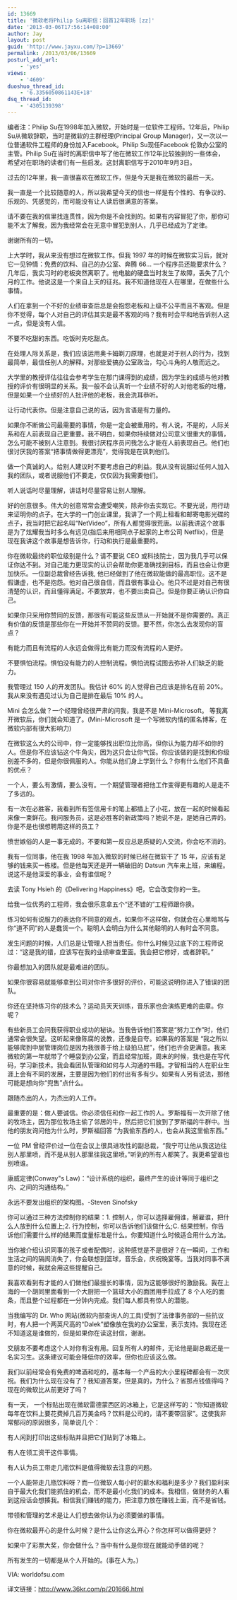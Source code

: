```yaml
---
id: 13669
title: '微软老将Philip Su离职信：回首12年职场 [zz]'
date: '2013-03-06T17:56:14+08:00'
author: Jay
layout: post
guid: 'http://www.jayxu.com/?p=13669'
permalink: /2013/03/06/13669
posturl_add_url:
    - 'yes'
views:
    - '4609'
duoshuo_thread_id:
    - '6.3356050861143E+18'
dsq_thread_id:
    - '4305139398'
---
```


编者注：Philip Su在1998年加入微软，开始时是一位软件工程师。12年后，Philip Su从微软辞职，当时是微软的主群经理(Principal Group Manager)，又一次以一位普通软件工程师的身份加入Facebook。Philip Su现任Facebook 伦敦办公室的主管。Philip Su在当时的离职信中写了他在微软工作12年比较独到的一些体会，希望对在职场的读者们有一些启发。这封离职信写于2010年9月3日。

<!--more-->

过去的12年里，我一直很喜欢在微软工作，但是今天是我在微软的最后一天。

我一直是一个比较随意的人，所以我希望今天的信也一样是有个性的、有争议的、乐观的、凭感觉的，而可能没有让人读后很满意的答案。

请不要在我的信里找连贯性，因为你是不会找到的。如果有内容冒犯了你，那你可能不太了解我，因为我经常会在无意中冒犯到别人，几乎已经成为了定律。

谢谢所有的一切。

上大学时，我从来没有想过在微软工作。但我 1997 年的时候在微软实习后，就对它一见钟情：免费的饮料、自己的办公室、奔腾 66... 一个程序员还能要求什么？几年后，我实习时的老板突然离职了。他电脑的硬盘当时发生了故障，丢失了几个月的工作。他说这是一个来自上天的征兆。我不知道他现在人在哪里，在做些什么事情。

人们在拿到一个不好的业绩审查后总是会抱怨老板和上级不公平而且不客观。但是你不觉得，每个人对自己的评估其实是最不客观的吗？我有时会平和地告诉别人这一点，但是没有人信。

不要不吃甜的东西。吃饭时先吃甜点。

在处理人际关系是，我们应该运用奥卡姆剃刀原理，也就是对于别人的行为，找到最简单，最信任别人的解释。对那些爱搞办公室政治，勾心斗角的人敬而远之。

大学里的教授评估往往会参考学生在那门课得到的成绩，因为学生的成绩与他对教授的评价有很明显的关系。我一般不会认真听一个业绩不好的人对他老板的吐槽，但是如果一个业绩好的人批评他的老板，我会洗耳恭听。

让行动代表你。但是注意自己说的话，因为言语是有力量的。

如果你不断做公司最需要的事情，你是一定会被重用的。有人说，不是的，人际关系和在人前表现自己更重要。我不明白，如果你持续做对公司意义很重大的事情，怎么可能不被别人注意到。我很讨厌程序员问我怎么才能在人前表现自己。他们也很讨厌我的答案“把事情做得更漂亮”，觉得我是在讽刺他们。

做一个真诚的人。给别人建议时不要考虑自己的利益。我从没有说服过任何人加入我的团队，或者说服他们不要走，仅仅因为我需要他们。

听人说话时尽量理解，讲话时尽量容易让别人理解。

好的创意很多。伟大的创意常常会遭受嘲笑，除非你去实现它。不要光说，用行动来证明你的点子。在大学的一门创业课里，我讲了一个网上租看和邮寄电影光碟的点子，我当时把它起名叫“NetVideo”，所有人都觉得很荒唐。以前我讲这个故事是为了炫耀我当时多么有远见(指后来用相同点子起家的上市公司 Netflix)，但是现在我讲这个故事是想告诉你，行动和执行是最重要的。

你在微软最终的职位级别是什么？请不要说 CEO 或科技院士，因为我几乎可以保证你达不到。对自己能力更现实的认识会帮助你更准确找到目标，而且也会让你更加快乐。一位副总裁曾经告诉我, 他已经做到了他在微软能做的最高职位。这不是假谦虚，也不是抱怨。他对自己很自信，而且很有事业心。他只不过是对自己有很清楚的认识，而且懂得满足。不要放弃，也不要出卖自己。但是你要正确认识你自己。

如果你只采用你赞同的反馈，那很有可能这些反馈从一开始就不是你需要的。真正有价值的反馈是那些你在一开始并不赞同的反馈。要不然，你怎么去发现你的盲点？

有能力而且有流程的人永远会做得比有能力而没有流程的人更好。

不要惧怕流程。惧怕没有能力的人控制流程。惧怕流程试图去弥补人们缺乏的能力。

我管理过 150 人的开发团队。我估计 60% 的人觉得自己应该是排名在前 20%。我从来没有遇见过认为自己是排在最后 10% 的人。

Mini 会怎么做？一个经理曾经很严肃的问我，我是不是 Mini-Microsoft。 等我离开微软后，你们就会知道了。(Mini-Microsoft 是一个写微软内情的匿名博客，在微软内部有很大影响力)

在微软这么大的公司中，你一定能够找出职位比你高，但你认为能力却不如你的人。但是你不应该钻这个牛角尖，因为这只会让你气馁。你应该做的是找到和你级别差不多的，但是你很佩服的人。你能从他们身上学到什么？你有什么他们不具备的优点？

一个人，要么有激情，要么没有。一个期望管理者把他工作变得更有趣的人是走不了多远的。

有一次在必胜客，我看到所有签信用卡的笔上都插上了小花，放在一起的时候看起来像一束鲜花。我问服务员，这是必胜客的新政策吗？她说不是，是她自己弄的。你是不是也很想聘用这样的员工？

愤世嫉俗的人是一事无成的。不要和第一反应总是质疑的人交流，你会吃不消的。

我有一位同事，他在我 1998 年加入微软的时候已经在微软干了 15 年，应该有足够的钱来买一栋楼。但是他每天还是开一辆破旧的 Datsun 汽车来上班，来编程。说这不是他深爱的事业，会有谁信呢？

去读 Tony Hsieh 的《Delivering Happiness》吧，它会改变你的一生。
<p style="text-align: left;" align="center">给我一位优秀的工程师，我会很乐意拿五个“还不错的”工程师跟你换。</p>
练习如何有说服力的表达你不同意的观点，如果你不这样做，你就会在心里暗骂与你“道不同”的人是蠢货一个。聪明人会明白为什么其他聪明的人有时会不同意。

发生问题的时候，人们总是让管理人担当责任。你什么时候见过底下的工程师说过：“这是我的错，应该写在我的业绩审查里面。我会把它修好，或者辞职。”

你最想加入的团队就是最难进的团队。

如果你很容易就能够拿到公司对你许多很好的评价，可能这说明你进入了错误的团队。

你还在坚持练习你的技术么？运动员天天训练，音乐家也会演练更难的曲章。你呢？

有些新员工会问我获得职业成功的秘诀。当我告诉他们答案是“努力工作”时，他们通常会很失望。这听起来像陈腐的说教，还像是自夸。如果我的答案是 “我之所以能够爬到中层管理岗位是因为我很善于给上级拍马屁”，他们也许会更满意。我来微软的第一年就带了个睡袋到办公室，而且经常加班，周末的时候，我也是在写代码，学习新技术。我会看团队管理和如何与人沟通的书籍。才智相当的人在职业生涯上会有不同的发展，主要是因为他们的付出有多有少。如果有人另有说法，那他可能是想向你“兜售”点什么。

跟随杰出的人，为杰出的人工作。

最重要的是：做人要诚信。你必须信任和你一起工作的人。罗斯福有一次开除了他的牧场主，因为那位牧场主偷了邻居的牛，然后把它们放到了罗斯福的牛群中。当他的朋友询问他为什么时，罗斯福回答 “为我偷东西的人，也会从我这里偷东西。”

一位 PM 曾经评价过一位在会议上很具进攻性的副总裁，“我宁可让他从我这边往别人那里喷，而不是从别人那里往我这里喷。”听到的所有人都笑了。我更希望谁也别喷谁。

康威定律(Conway"s Law)：“设计系统的组织，最终产生的设计等同于组织之内、之间的沟通结构。”

永远不要发出组织的架构图。-Steven Sinofsky

你可以通过三种方法控制你的结果：1. 控制人，你可以选择雇佣谁，解雇谁，把什么人放到什么位置上;2. 行为控制，你可以告诉他们该做什么;C. 结果控制，你告诉他们需要什么样的结果而度量标准是什么。你要知道什么时候适合用什么方法。

当你被介绍认识同事的孩子或者配偶时，这种感觉是不是很好？在一瞬间，工作和生活之间的隔阂消失了，你会联想到篮球，音乐会，庆祝晚宴等。当我对同事不满意的时候，我就会用这些提醒自己。

我喜欢看到有才能的人们做他们最擅长的事情，因为这能够很好的激励我。我在上海的一个胡同里面看到一个大厨把一个篮球大小的面团用手拉成了 8 个人吃的面条，而且整个过程都在一分钟内完成。我们每人都具有惊人的潜能。

当我编写的 Dr. Who 网站(微软内部查询人的工具)受到了法律事务部的一些抗议时，有人把一个两英尺高的“Dalek”塑像放在我的办公室里，表示支持。我现在还不知道这是谁做的，但是如果你在读这封信，谢谢。

交朋友不要考虑这个人对你有没有用。回复所有人的邮件，无论他是副总裁还是一名实习生。这条建议可能会降低你的效率，但你也应该这么做。

我们以前经常会有免费的啤酒和吃的，基本每一个产品的大小里程碑都会有一次庆祝。我们为什么现在没有了？我知道答案，但是真的，为什么？省那点钱值得吗？现在的微软比从前更好了吗？

有一天， 一个标贴出现在微软雷德蒙西区的冰箱上，它是这样写的：“你知道微软每年在饮料上要花费掉几百万美金吗？饮料是公司的，请不要带回家”。这使我非常郁闷的原因很多，简单说几个：

有人闲到打印出这些标贴并且把它们贴到了冰箱上。

有人在领工资干这件事情。

有人认为员工带走几瓶饮料是值得微软去注意的问题。

一个人能带走几瓶饮料呀？而一位微软人每小时的薪水和福利是多少？我们盈利来自于最大化我们能抓住的机会，而不是最小化我们的成本。我相信，做财务的人看到这段话会想揍我。相信我们赚钱的能力，把注意力放在赚钱上面，而不是省钱。

带领和管理的艺术是让人们想去做你认为必须要做的事情。

你在微软最开心的是什么时候？是什么让你这么开心？你怎样可以做得更好？

如果中了彩票大奖，你会做什么？当中有什么是你现在就能动手做的呢？

所有发生的一切都是从个人开始的。(事在人为。)

VIA: worldofsu.com

译文链接：<a href="http://www.36kr.com/p/201666.html">http://www.36kr.com/p/201666.html</a>